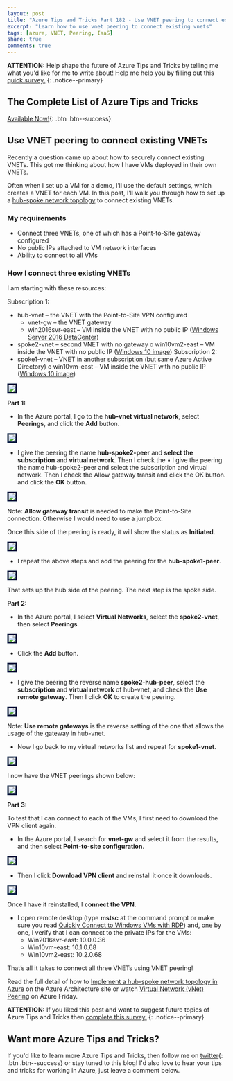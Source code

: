 ```yaml
---
layout: post
title: "Azure Tips and Tricks Part 182 - Use VNET peering to connect existing VNETs"
excerpt: "Learn how to use vnet peering to connect existing vnets"
tags: [azure, VNET, Peering, IaaS]
share: true
comments: true
---
```

 
**ATTENTION:** Help shape the future of Azure Tips and Tricks by telling me what you'd like for me to write about! Help me help you by filling out this [quick survey.](http://survey.azuredev.tips)
{: .notice--primary}
 
## The Complete List of Azure Tips and Tricks
 
[Available Now!](https://michaelcrump.net/azure-tips-and-tricks-complete-list/){: .btn .btn--success}
 
## Use VNET peering to connect existing VNETs
 
Recently a question came up about how to securely connect existing VNETs. This got me thinking about how I have VMs deployed in their own VNETs. 

Often when I set up a VM for a demo, I’ll use the default settings, which creates a VNET for each VM. In this post, I’ll walk you through how to set up a [hub-spoke network topology](https://docs.microsoft.com/en-us/azure/architecture/reference-architectures/hybrid-networking/hub-spoke?toc=%2fazure%2fvirtual-network%2ftoc.json) to connect existing VNETs.

### My requirements

* Connect three VNETs, one of which has a Point-to-Site gateway configured
* No public IPs attached to VM network interfaces
* Ability to connect to all VMs

### How I connect three existing VNETs

I am starting with these resources:

Subscription 1:

* hub-vnet – the VNET with the Point-to-Site VPN configured
    * vnet-gw – the VNET gateway
    * win2016svr-east – VM inside the VNET with no public IP ([Windows Server 2016 DataCenter](https://azuremarketplace.microsoft.com/en-us/marketplace/apps/Microsoft.WindowsServer?tab=Overview))
*	spoke2-vnet – second VNET with no gateway
    o	win10vm2-east – VM inside the VNET with no public IP ([Windows 10 image](https://azuremarketplace.microsoft.com/en-us/marketplace/apps/microsoftwindowsdesktop.windows-10?tab=Overview))
Subscription 2:
*	spoke1-vnet – VNET in another subscription (but same Azure Active Directory)
o	win10vm-east – VM inside the VNET with no public IP ([Windows 10 image](https://azuremarketplace.microsoft.com/en-us/marketplace/apps/microsoftwindowsdesktop.windows-10?tab=Overview))

<img style="border:3px solid #021a40" src="/files/peering1.png">

**Part 1:**

* In the Azure portal, I go to the **hub-vnet virtual network**, select **Peerings**, and click the **Add** button.

<img style="border:3px solid #021a40" src="/files/peering2.png">

* I give the peering the name **hub-spoke2-peer** and **select the subscription** and **virtual network**. Then I check the •	I give the peering the name hub-spoke2-peer and select the subscription and virtual network. Then I check the Allow gateway transit and click the OK button. and click the **OK** button.

<img style="border:3px solid #021a40" src="/files/peering3.png">

Note: **Allow gateway transit** is needed to make the Point-to-Site connection. Otherwise I would need to use a jumpbox.

Once this side of the peering is ready, it will show the status as **Initiated**.

<img style="border:3px solid #021a40" src="/files/peering4.png">

* I repeat the above steps and add the peering for the **hub-spoke1-peer**.

<img style="border:3px solid #021a40" src="/files/peering5.png">

That sets up the hub side of the peering. The next step is the spoke side.

**Part 2:**

* In the Azure portal, I select **Virtual Networks**, select the **spoke2-vnet**, then select **Peerings**.

<img style="border:3px solid #021a40" src="/files/peering6.png">

* Click the **Add** button.

<img style="border:3px solid #021a40" src="/files/peering7.png">

* I give the peering the reverse name **spoke2-hub-peer**, select the **subscription** and **virtual network** of hub-vnet, and check the **Use remote gateway**. Then I click **OK** to create the peering.

<img style="border:3px solid #021a40" src="/files/peering8.png">

Note: **Use remote gateways** is the reverse setting of the one that allows the usage of the gateway in hub-vnet.

* Now I go back to my virtual networks list and repeat for **spoke1-vnet**.

<img style="border:3px solid #021a40" src="/files/peering9.png">

I now have the VNET peerings shown below:

<img style="border:3px solid #021a40" src="/files/peering10.png">

**Part 3:**

To test that I can connect to each of the VMs, I first need to download the VPN client again.

* In the Azure portal, I search for **vnet-gw** and select it from the results, and then select **Point-to-site configuration**.

<img style="border:3px solid #021a40" src="/files/peering11.png">

* Then I click **Download VPN client** and reinstall it once it downloads.

<img style="border:3px solid #021a40" src="/files/peering12.png">

Once I have it reinstalled, I **connect the VPN**.

* I open remote desktop (type **mstsc** at the command prompt or make sure you read [Quickly Connect to Windows VMs with RDP](https://www.michaelcrump.net/azure-tips-and-tricks9/)) and, one by one, I verify that I can connect to the private IPs for the VMs:
    * Win2016svr-east: 10.0.0.36
    * Win10vm-east: 10.1.0.68
    * Win10vm2-east: 10.2.0.68

That’s all it takes to connect all three VNETs using VNET peering!

Read the full detail of how to [Implement a hub-spoke network topology in Azure](https://docs.microsoft.com/en-us/azure/architecture/reference-architectures/hybrid-networking/hub-spoke?toc=%2fazure%2fvirtual-network%2ftoc.json) on the Azure Architecture site or watch [Virtual Network (vNet) Peering](https://channel9.msdn.com/Shows/Azure-Friday/Virtual-Network-vNet-Peering?term=vnet%20peering&lang-en=true) on Azure Friday.


**ATTENTION:** If you liked this post and want to suggest future topics of Azure Tips and Tricks then [complete this survey.](http://survey.azuredev.tips)
{: .notice--primary}
 
## Want more Azure Tips and Tricks?
 
If you'd like to learn more Azure Tips and Tricks, then follow me on [twitter](http://twitter.com/mbcrump){: .btn .btn--success} or stay tuned to this blog! I'd also love to hear your tips and tricks for working in Azure, just leave a comment below.